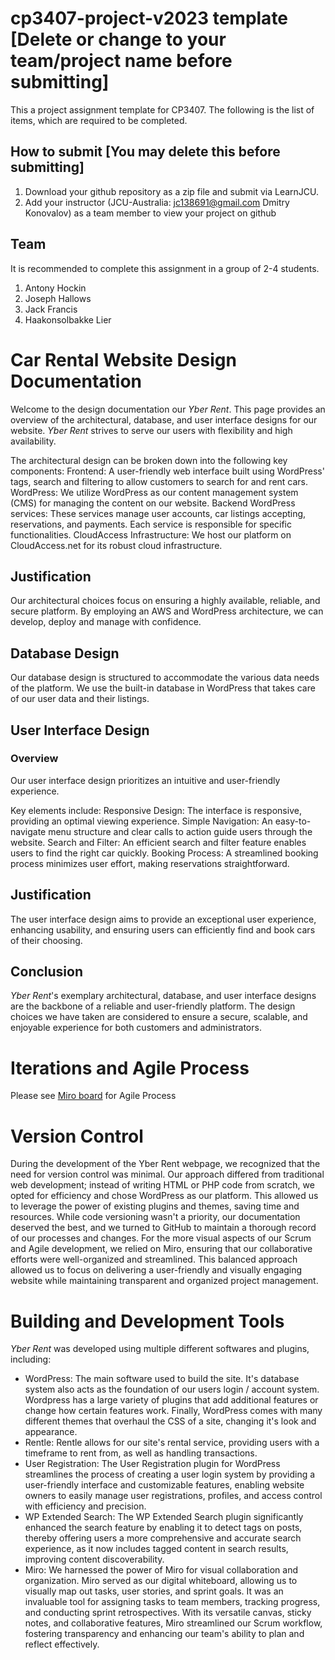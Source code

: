 
# cp3407-project-v2023 template [Delete or change to your team/project name before submitting]

This a project assignment template for CP3407. 
The following is the list of items, which are required to be completed.

## How to submit [You may delete this before submitting]

1. Download your github repository as a zip file and submit via LearnJCU.
2. Add your instructor (JCU-Australia: jc138691@gmail.com Dmitry Konovalov) as a team member to view your project on github

## Team

It is recommended to complete this assignment in a group of 2-4 students.
1. Antony Hockin
2. Joseph Hallows
3. Jack Francis
4. Haakonsolbakke Lier

# Car Rental Website Design Documentation
Welcome to the design documentation our *Yber Rent*. This page provides an overview of the architectural, database, and user interface designs for our website.
*Yber Rent* strives to serve our users with flexibility and high availability. 
  
The architectural design can be broken down into the following key components:
Frontend: A user-friendly web interface built using WordPress' tags, search and filtering to allow customers to search for and rent cars.
WordPress: We utilize WordPress as our content management system (CMS) for managing the content on our website.
Backend WordPress services: These services manage user accounts, car listings accepting, reservations, and payments. Each service is responsible for specific functionalities.
CloudAccess Infrastructure: We host our platform on CloudAccess.net for its robust cloud infrastructure.

## Justification
Our architectural choices focus on ensuring a highly available, reliable, and secure platform. By employing an AWS and WordPress architecture, we can develop, deploy and manage with confidence.

## Database Design
Our database design is structured to accommodate the various data needs of the platform. We use the built-in database in WordPress that takes care of our user data and their listings.

## User Interface Design
### Overview
Our user interface design prioritizes an intuitive and user-friendly experience. 

Key elements include:
Responsive Design: The interface is responsive, providing an optimal viewing experience.
Simple Navigation: An easy-to-navigate menu structure and clear calls to action guide users through the website.
Search and Filter: An efficient search and filter feature enables users to find the right car quickly.
Booking Process: A streamlined booking process minimizes user effort, making reservations straightforward.

## Justification
The user interface design aims to provide an exceptional user experience, enhancing usability, and ensuring users can efficiently find and book cars of their choosing.

## Conclusion
*Yber Rent*'s exemplary architectural, database, and user interface designs are the backbone of a reliable and user-friendly platform. The design choices we have taken are considered to ensure a secure, scalable, and enjoyable experience for both customers and administrators.


# Iterations and Agile Process
Please see [Miro board](https://miro.com/app/board/uXjVMknJr7M=/) for Agile Process



# Version Control
During the development of the Yber Rent webpage, we recognized that the need for version control was minimal. Our approach differed from traditional web development; instead of writing HTML or PHP code from scratch, we opted for efficiency and chose WordPress as our platform. This allowed us to leverage the power of existing plugins and themes, saving time and resources. While code versioning wasn't a priority, our documentation deserved the best, and we turned to GitHub to maintain a thorough record of our processes and changes. For the more visual aspects of our Scrum and Agile development, we relied on Miro, ensuring that our collaborative efforts were well-organized and streamlined. This balanced approach allowed us to focus on delivering a user-friendly and visually engaging website while maintaining transparent and organized project management.


# Building and Development Tools
*Yber Rent* was developed using multiple different softwares and plugins, including:

* WordPress: The main software used to build the site. It's database system also acts as the foundation of our users login / account system. Wordpress has a large variety of plugins that add additional features or change how certain features work. Finally, WordPress comes with many different themes that overhaul the CSS of a site, changing it's look and appearance.
* Rentle: Rentle allows for our site's rental service, providing users with a timeframe to rent from, as well as handling transactions.
* User Registration: The User Registration plugin for WordPress streamlines the process of creating a user login system by providing a user-friendly interface and customizable features, enabling website owners to easily manage user registrations, profiles, and access control with efficiency and precision.
* WP Extended Search: The WP Extended Search plugin significantly enhanced the search feature by enabling it to detect tags on posts, thereby offering users a more comprehensive and accurate search experience, as it now includes tagged content in search results, improving content discoverability.
* Miro: We harnessed the power of Miro for visual collaboration and organization. Miro served as our digital whiteboard, allowing us to visually map out tasks, user stories, and sprint goals. It was an invaluable tool for assigning tasks to team members, tracking progress, and conducting sprint retrospectives. With its versatile canvas, sticky notes, and collaborative features, Miro streamlined our Scrum workflow, fostering transparency and enhancing our team's ability to plan and reflect effectively.
